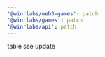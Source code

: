 ```yaml
---
'@winrlabs/web3-games': patch
'@winrlabs/games': patch
'@winrlabs/api': patch
---
```


table sse update
